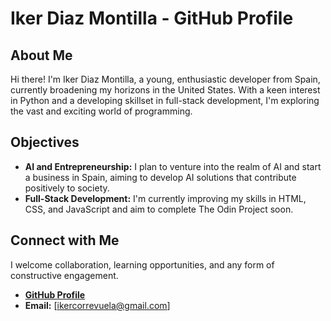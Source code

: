 # Iker Diaz Montilla - GitHub Profile

## About Me
Hi there! I'm Iker Diaz Montilla, a young, enthusiastic developer from Spain, currently broadening my horizons in the United States. With a keen interest in Python and a developing skillset in full-stack development, I'm exploring the vast and exciting world of programming.

## Objectives
- **AI and Entrepreneurship:** I plan to venture into the realm of AI and start a business in Spain, aiming to develop AI solutions that contribute positively to society.
- **Full-Stack Development:** I'm currently improving my skills in HTML, CSS, and JavaScript and aim to complete The Odin Project soon.

## Connect with Me
I welcome collaboration, learning opportunities, and any form of constructive engagement.

- [**GitHub Profile**](https://github.com/Ikerdiazmontilla)
- **Email:** [ikercorrevuela@gmail.com]
